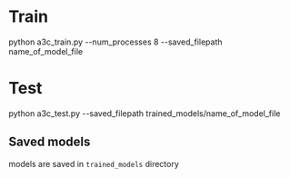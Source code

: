 
# Train
python a3c_train.py --num_processes 8 --saved_filepath name_of_model_file


# Test
python a3c_test.py --saved_filepath trained_models/name_of_model_file

## Saved models
models are saved in `trained_models` directory






